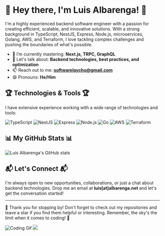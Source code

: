 # 🚀 Hey there, I'm Luis Albarenga! 🚀

I'm a highly experienced backend software engineer with a passion for creating efficient, scalable, and innovative solutions. With a strong background in TypeScript, NestJS, Express, Node.js, microservices, Golang, AWS, and Terraform, I love tackling complex challenges and pushing the boundaries of what's possible.

<!-- 🌟 **Impressive achievement**: My team and I emerged as the winners of the ACM ICPC local competition at my college. We triumphed over other teams by solving intricate algorithmic challenges within tight time constraints. This victory not only fueled my passion for competitive programming but also demonstrated the power of teamwork and effective communication in achieving success.-->
- 🌱 I’m currently mastering: **Next.js, TRPC, GraphQL**
- 💬 Let's talk about: **Backend technologies, best practices, and optimization**
- 📫 Reach out to me: **softwarelaycho@gmail.com**
- 😄 Pronouns: **He/Him**

## 🏆 Technologies & Tools 🏆

I have extensive experience working with a wide range of technologies and tools:

![TypeScript](https://img.shields.io/badge/-TypeScript-3178C6?style=flat&logo=typescript&logoColor=white)
![NestJS](https://img.shields.io/badge/-NestJS-E0234E?style=flat&logo=nestjs&logoColor=white)
![Express](https://img.shields.io/badge/-Express-000000?style=flat&logo=express&logoColor=white)
![Node.js](https://img.shields.io/badge/-Node.js-339933?style=flat&logo=nodedotjs&logoColor=white)
![Go](https://img.shields.io/badge/-Go-00ADD8?style=flat&logo=go&logoColor=white)
![AWS](https://img.shields.io/badge/-AWS-232F3E?style=flat&logo=amazon-aws&logoColor=white)
![Terraform](https://img.shields.io/badge/-Terraform-623CE4?style=flat&logo=terraform&logoColor=white)

## 📊 My GitHub Stats 📊

![Luis Albarenga's GitHub stats](https://github-readme-stats.vercel.app/api?username=laychopy&show_icons=true&theme=radical&count_private=true)

## 📬 Let's Connect 📬

I'm always open to new opportunities, collaborations, or just a chat about backend technologies. Drop me an email at **luis[at]albarenga.net** and let's get the conversation started!

---

🌟 Thank you for stopping by! Don't forget to check out my repositories and leave a star if you find them helpful or interesting. Remember, the sky's the limit when it comes to coding! 🌟

![Coding Gif](https://media.giphy.com/media/13HgwGsXF0aiGY/giphy.gif)
![](https://komarev.com/ghpvc/?username=laychopy&style=flat-square)


